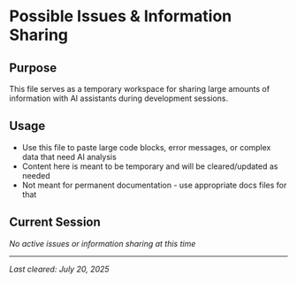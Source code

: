 # Possible Issues & Information Sharing

## Purpose

This file serves as a temporary workspace for sharing large amounts of information with AI assistants during development sessions.

## Usage

- Use this file to paste large code blocks, error messages, or complex data that need AI analysis
- Content here is meant to be temporary and will be cleared/updated as needed
- Not meant for permanent documentation - use appropriate docs files for that

## Current Session

_No active issues or information sharing at this time_

---

_Last cleared: July 20, 2025_
